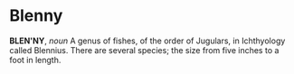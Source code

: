 # Blenny

**BLEN'NY**, _noun_ A genus of fishes, of the order of Jugulars, in Ichthyology called Blennius. There are several species; the size from five inches to a foot in length.